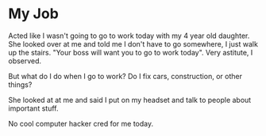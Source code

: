 # My Job


Acted like I wasn&#39;t going to go to work today with my 4 year old daughter.
She looked over at me and told me I don&#39;t have to go somewhere, I just walk up the stairs.
&#34;Your boss will want you to go to work today&#34;.
Very astitute, I observed.

But what do I do when I go to work?
Do I fix cars, construction, or other things?

She looked at at me and said I put on my headset and talk to people about important stuff.

No cool computer hacker cred for me today.

